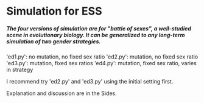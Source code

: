 # Simulation for ESS

##### The four versions of simulation are for "battle of sexes", a well-studied scene in evolutionary biology. It can be generalized to any long-term simulation of two gender strategies.

'ed1.py': no mutation, no fixed sex ratio
'ed2.py': mutation, no fixed sex ratio
'ed3.py': mutation, fixed sex ratios
'ed4.py': mutation, fixed sex ratio, varies in strategy

I recommend try 'ed2.py' and 'ed3.py' using the initial setting first.

Explanation and discussion are in the Sides.